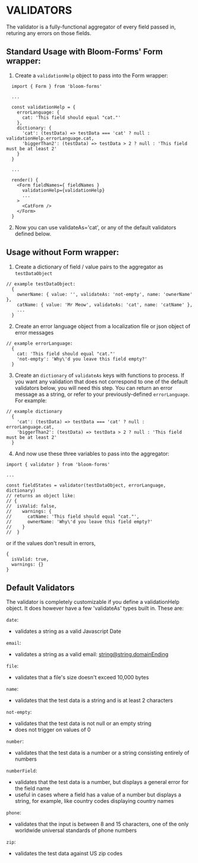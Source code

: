 # VALIDATORS

The validator is a fully-functional aggregator of every field passed in, returing any errors on those fields.

## Standard Usage with Bloom-Forms' Form wrapper:
1. Create a `validationHelp` object to pass into the Form wrapper:
```
  import { Form } from 'bloom-forms'

  ...

  const validationHelp = {
    errorLanguage: {
      cat: 'This field should equal "cat."'
    },
    dictionary: {
      'cat': (testData) => testData === 'cat' ? null : validationHelp.errorLanguage.cat,
      'biggerThan2': (testData) => testData > 2 ? null : 'This field must be at least 2'
    }
  }

  ...

  render() {
    <Form fieldNames={ fieldNames }
      validationHelp={validationHelp}
      ...
    >
      <CatForm />
    </Form>
  }
```
2. Now you can use validateAs='cat', or any of the default validators defined below.


## Usage without Form wrapper:
1. Create a dictionary of field / value pairs to the aggregator as `testDataObject`
```
// example testDataObject:
  {
    ownerName: { value: '', validateAs: 'not-empty', name: 'ownerName' },
    catName: { value: 'Mr Meow', validateAs: 'cat', name: 'catName' },
    ...
  }
```
2. Create an error language object from a localization file or json object of error messages
```
// example errorLanguage:
  {
    cat: 'This field should equal "cat."'
    'not-empty': 'Why\'d you leave this field empty?'
  }

```

3. Create an `dictionary` of `validateAs` keys with functions to process. If you want any validation that does not correspond to one of the default validators below, you will need this step. You can return an error message as a string, or refer to your previously-defined `errorLanguage`. For example:
```
// example dictionary
  {
    'cat': (testData) => testData === 'cat' ? null : errorLanguage.cat,
    'biggerThan2': (testData) => testData > 2 ? null : 'This field must be at least 2'
  }
```
4. And now use these three variables to pass into the aggregator:
```
import { validator } from 'bloom-forms'

...

const fieldStates = validator(testDataObject, errorLanguage, dictionary)
// returns an object like:
// {
//  isValid: false,
//    warnings: {
//      catName: 'This field should equal "cat."',
//      ownerName: 'Why\'d you leave this field empty?'
//    }
//  }

```
or if the values don't result in errors,
```
{
  isValid: true,
  warnings: {}
}
```


## Default Validators
The validator is completely customizable if you define a validationHelp object. It does however have a few 'validateAs' types built in. These are:

`date`:
  - validates a string as a valid Javascript Date

`email`:
  - validates a string as a valid email: string@string.domainEnding

`file`:
  - validates that a file's size doesn't exceed 10,000 bytes

`name`:
  - validates that the test data is a string and is at least 2 characters

`not-empty`:
  - validates that the test data is not null or an empty string
  - does not trigger on values of 0

`number`:
  - validates that the test data is a number or a string consisting entirely of numbers

`numberField`:
  - validates that the test data is a number, but displays a general error for the field name
  - useful in cases where a field has a value of a number but displays a string, for example, like country codes displaying country names

`phone`:
  - validates that the input is between 8 and 15 characters, one of the only worldwide universal standards of phone numbers

`zip`:
  - validates the test data against US zip codes
